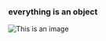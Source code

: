 ### everything is an object

![This is an image](https://s3.amazonaws.com/intranet-projects-files/holbertonschool-higher-level_programming+/252/r_208403_QPSN8.jpg)

